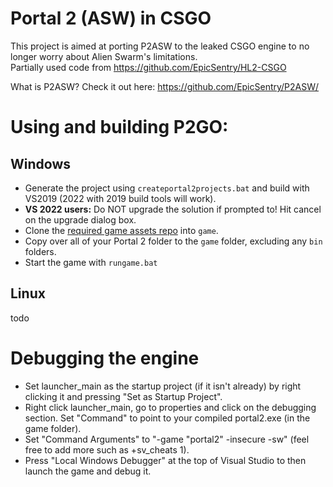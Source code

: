 # Portal 2 (ASW) in CSGO

This project is aimed at porting P2ASW to the leaked CSGO engine to no longer worry about Alien Swarm's limitations.<br>
Partially used code from https://github.com/EpicSentry/HL2-CSGO<br>

What is P2ASW? Check it out here: https://github.com/EpicSentry/P2ASW/<br>

# Using and building P2GO:
## Windows
- Generate the project using `createportal2projects.bat` and build with VS2019 (2022 with 2019 build tools will work).<br>
- **VS 2022 users:** Do NOT upgrade the solution if prompted to! Hit cancel on the upgrade dialog box.<br>
- Clone the [required game assets repo](https://github.com/CSGOPorts/p2go_game) into `game`.<br>
- Copy over all of your Portal 2 folder to the `game` folder, excluding any `bin` folders.<br>
- Start the game with `rungame.bat`<br>
## Linux
todo

# Debugging the engine
- Set launcher_main as the startup project (if it isn't already) by right clicking it and pressing "Set as Startup Project".
- Right click launcher_main, go to properties and click on the debugging section. Set "Command" to point to your compiled portal2.exe (in the game folder).
- Set "Command Arguments" to "-game "portal2" -insecure -sw" (feel free to add more such as +sv_cheats 1).
- Press "Local Windows Debugger" at the top of Visual Studio to then launch the game and debug it.

